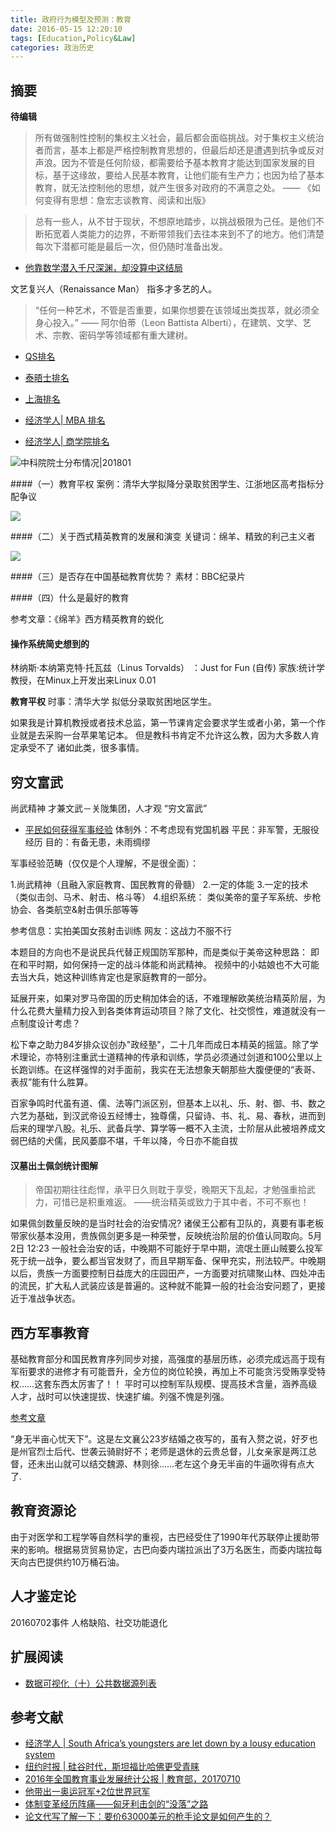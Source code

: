 ```yaml
---
title: 政府行为模型及预测：教育
date: 2016-05-15 12:20:10
tags: [Education,Policy&Law]
categories: 政治历史
---
```

## 摘要
**待编辑**

<!--more-->

>所有做强制性控制的集权主义社会，最后都会面临挑战。对于集权主义统治者而言，基本上都是严格控制教育思想的，但最后却还是遭遇到抗争或反对声浪。因为不管是任何阶级，都需要给予基本教育才能达到国家发展的目标，基于这缘故，要给人民基本教育，让他们能有生产力；也因为给了基本教育，就无法控制他的思想，就产生很多对政府的不满意之处。
—— 《如何变得有思想：詹宏志谈教育、阅读和出版》

>总有一些人，从不甘于现状，不想原地踏步，以挑战极限为己任。是他们不断拓宽着人类能力的边界，不断带领我们去往本来到不了的地方。他们清楚每次下潜都可能是最后一次，但仍随时准备出发。

- [他靠数学潜入千尺深渊，却没算中这结局](http://songshuhui.net/archives/99990)


文艺复兴人（Renaissance Man） 指多才多艺的人。

>“任何一种艺术，不管是否重要，如果你想要在该领域出类拔萃，就必须全身心投入。”
—— 阿尔伯蒂（Leon Battista Alberti），在建筑、文学、艺术、宗教、密码学等领域都有重大建树。


- [QS排名](https://zh.wikipedia.org/wiki/QS%E4%B8%96%E7%95%8C%E5%A4%A7%E5%AD%A6%E6%8E%92%E5%90%8D)
- [泰晤士排名](https://zh.wikipedia.org/wiki/%E6%B3%B0%E6%99%A4%E5%A3%AB%E9%AB%98%E7%AD%89%E6%95%99%E8%82%B2%E4%B8%96%E7%95%8C%E5%A4%A7%E5%AD%B8%E6%8E%92%E5%90%8D)
- [上海排名](https://zh.wikipedia.org/wiki/%E4%B8%96%E7%95%8C%E5%A4%A7%E5%AD%A6%E5%AD%A6%E6%9C%AF%E6%8E%92%E5%90%8D)

- [经济学人| MBA 排名](https://www.economist.com/whichmba/full-time-mba-ranking?year=2018&term_node_tid_depth=77645)
- [经济学人| 商学院排名](https://www.economist.com/whichmba/business-school-lineup?year=)

![中科院院士分布情况|201801](http://riboseyim-qiniu.riboseyim.com/%E4%B8%AD%E5%9B%BD%E7%A7%91%E5%AD%A6%E9%99%A2%C2%B7%E9%99%A2%E5%A3%AB%E5%88%86%E5%B8%83%E6%83%85%E5%86%B5%C2%B7201801.png)

####（一）教育平权
案例：清华大学拟降分录取贫困学生、江浙地区高考指标分配争议

![](http://riboseyim-qiniu.riboseyim.com/PHT-%E8%B7%B3%E7%BB%B3-%E4%B8%AD%E8%80%83%E6%A0%87%E5%87%86.png)

####（二）关于西式精英教育的发展和演变
关键词：绵羊、精致的利己主义者

![](http://riboseyim-qiniu.riboseyim.com/%E7%BE%8E%E5%9B%BD%E7%9A%84%E5%A4%A7%E5%AD%A6.png)

####（三）是否存在中国基础教育优势？
素材：BBC纪录片

####（四）什么是最好的教育

参考文章：《绵羊》西方精英教育的蜕化


#### 操作系统简史想到的

林纳斯·本纳第克特·托瓦兹（Linus Torvalds） ：Just for Fun (自传)
家族:统计学教授，在Minux上开发出来Linux 0.01

**教育平权**
时事：清华大学 拟低分录取贫困地区学生。

如果我是计算机教授或者技术总监，第一节课肯定会要求学生或者小弟，第一个作业就是去采购一台苹果笔记本。
但是教科书肯定不允许这么教，因为大多数人肯定承受不了
诸如此类，很多事情。


## 穷文富武

尚武精神
才兼文武－关陇集团，人才观
“穷文富武”

- [平民如何获得军事经验](https://www.zhihu.com/question/46302123)
体制外：不考虑现有党国机器
平民：非军警，无服役经历
目的：有备无患，未雨绸缪

军事经验范畴（仅仅是个人理解，不是很全面）：

1.尚武精神（且融入家庭教育、国民教育的骨髓）
2.一定的体能
3.一定的技术（类似击剑、马术、射击、格斗等）
4.组织系统：
类似美帝的童子军系统、步枪协会、各类航空&射击俱乐部等等

参考信息：实拍美国女孩射击训练 网友：这战力不服不行

本题目的方向也不是说民兵代替正规国防军那种，而是类似于美帝这种思路：
即在和平时期，如何保持一定的战斗体能和尚武精神。
视频中的小姑娘也不大可能去当大兵，她这种训练肯定也是家庭教育的一部分。

延展开来，如果对罗马帝国的历史稍加体会的话，不难理解欧美统治精英阶层，为什么花费大量精力投入到各类体育运动项目？除了文化、社交惯性，难道就没有一点制度设计考虑？

松下幸之助力84岁排众议创办"政经塾"，二十几年而成日本精英的摇篮。除了学术理论，亦特别注重武士道精神的传承和训练，学员必须通过剑道和100公里以上长跑训练。在这样强悍的对手面前，我实在无法想象天朝那些大腹便便的“表哥、表叔”能有什么胜算。

百家争鸣时代虽有道、儒、法等门派区别，但基本上以礼、乐、射、御、书、数之六艺为基础，到汉武帝设五经博士，独尊儒，只留诗、书、礼、易、春秋，进而到后来的理学八股。礼乐、武备兵学、算学等一概不入主流，士阶层从此被培养成文弱巴结的犬儒，民风萎靡不堪，千年以降，今日亦不能自拔

#### 汉墓出土佩剑统计图解

>帝国初期往往彪悍，承平日久则耽于享受，晚期天下乱起，才勉强重拾武力，可惜已是积重难返。
——统治精英或致力于其中者，不可不察也！

如果佩剑数量反映的是当时社会的治安情况?
诸侯王公都有卫队的，真要有事老板带家伙基本没用，贵族佩剑更多是一种荣誉，反映统治阶层的价值认同取向。5月2日 12:23
一般社会治安的话，中晚期不可能好于早中期，流氓土匪山贼要么投军死于统一战争，要么都当官发财了，而且早期军备、保甲充实，刑法较严。中晚期以后，贵族一方面要控制日益庞大的庄园田产，一方面要对抗啸聚山林、四处冲击的流民，扩大私人武装应该是普遍的。这种就不能算一般的社会治安问题了，更接近于准战争状态。

## 西方军事教育

基础教育部分和国民教育序列同步对接，高强度的基层历练，必须完成远高于现有军衔要求的进修才有可能晋升，全方位的岗位轮换，再加上不可能贪污受贿享受特权……这套东西太厉害了！！
平时可以控制军队规模、提高技术含量，涵养高级人才，战时可以快速提拔、快速扩编。列强不愧是列强。

[参考文章](http://mp.weixin.qq.com/s/Ml_vyMj-T9EBuboqu7XJAQ)

“身无半亩心忧天下”。这是左文襄公23岁结婚之夜写的，虽有入赘之说，好歹也是州官烈士后代、世袭云骑尉好不；老师是退休的云贵总督，儿女亲家是两江总督，还未出山就可以结交魏源、林则徐……老左这个身无半亩的牛逼吹得有点大了.

## 教育资源论
由于对医学和工程学等自然科学的重视，古巴经受住了1990年代苏联停止援助带来的影响。根据易货贸易协定，古巴向委内瑞拉派出了3万名医生，而委内瑞拉每天向古巴提供约10万桶石油。

## 人才鉴定论

20160702事件
人格缺陷、社交功能退化

## 扩展阅读
- [数据可视化（十）公共数据源列表](https://riboseyim.github.io/2018/01/15/Visualization-DataSource/)

## 参考文献
- [经济学人 | South Africa’s youngsters are let down by a lousy education system](https://www.economist.com/special-report/2019/04/25/south-africas-youngsters-are-let-down-by-a-lousy-education-system?fsrc=scn/tw/te/bl/ed/alousyeducationsystemwastesthepotentialofsouthafricasyoungergenerationeducation)
- [纽约时报 | 硅谷时代，斯坦福比哈佛更受青睐 ](https://cn.nytimes.com/education/20140610/t10harvard/dual/)
- [2016年全国教育事业发展统计公报 | 教育部，20170710](http://www.moe.gov.cn/jyb_sjzl/sjzl_fztjgb/201707/t20170710_309042.html)
- [他带出一奥运冠军+2位世界冠军](https://mp.weixin.qq.com/s?__biz=MzA3NzA1MTM0NQ==&amp;mid=400247890&amp;idx=1&amp;sn=15d5f31da103783e96907e048f1a23ba&amp;scene=1&amp;srcid=10292FMpTLVCgLw39rVcAk7v#wechat_redirect)
- [体制变革经历阵痛——匈牙利击剑的“没落”之路](https://mp.weixin.qq.com/s?__biz=MzA3NzA1MTM0NQ==&amp;mid=400110657&amp;idx=1&amp;sn=891ad2c68c48712bf9c558a65eb0cfa1&amp;scene=1&amp;srcid=1022xaUrLZTtgol3uXJhXMVn#rd)
- [论文代写了解一下：要价63000美元的枪手论文是如何产生的？](https://mp.weixin.qq.com/s/WOlrTOUjU0srGAOMg1_ASg)
